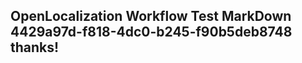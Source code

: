 <properties
ms.topic="hero-topic"
ms.test1="hero-topic"
ms.test2="test"/>

## OpenLocalization Workflow Test MarkDown 4429a97d-f818-4dc0-b245-f90b5deb8748 thanks!
